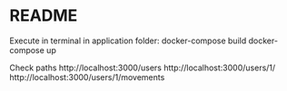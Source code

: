 # README

Execute in terminal in application folder:
  docker-compose build
  docker-compose up


Check paths
  http://localhost:3000/users
  http://localhost:3000/users/1/
  http://localhost:3000/users/1/movements


